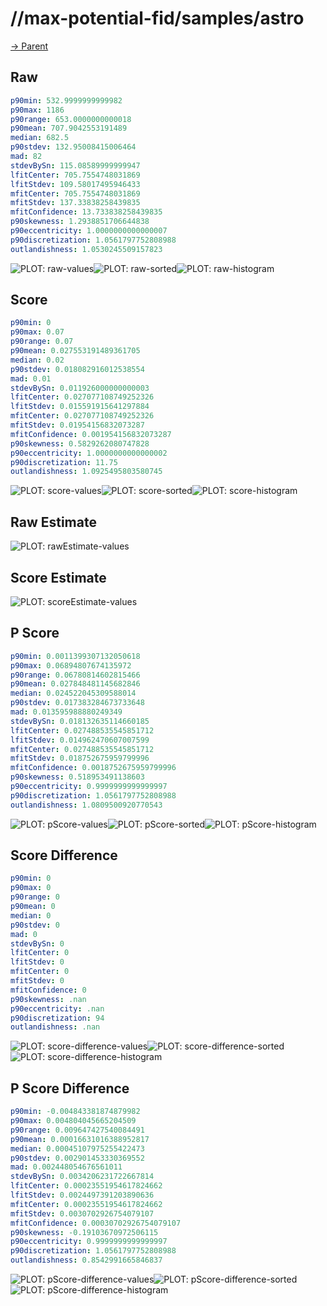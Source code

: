 
# //max-potential-fid/samples/astro

[→ Parent](../..)


## Raw


```yaml
p90min: 532.9999999999982
p90max: 1186
p90range: 653.0000000000018
p90mean: 707.9042553191489
median: 682.5
p90stdev: 132.95008415006464
mad: 82
stdevBySn: 115.08589999999947
lfitCenter: 705.7554748031869
lfitStdev: 109.58017495946433
mfitCenter: 705.7554748031869
mfitStdev: 137.33838258439835
mfitConfidence: 13.733838258439835
p90skewness: 1.2938851706644838
p90eccentricity: 1.0000000000000007
p90discretization: 1.0561797752808988
outlandishness: 1.0530245509157823

```

![PLOT: raw-values](./raw/values.svg)![PLOT: raw-sorted](./raw/sorted.svg)![PLOT: raw-histogram](./raw/histogram.svg)
## Score


```yaml
p90min: 0
p90max: 0.07
p90range: 0.07
p90mean: 0.027553191489361705
median: 0.02
p90stdev: 0.018082916012538554
mad: 0.01
stdevBySn: 0.011926000000000003
lfitCenter: 0.027077108749252326
lfitStdev: 0.015591915641297884
mfitCenter: 0.027077108749252326
mfitStdev: 0.01954156832073287
mfitConfidence: 0.001954156832073287
p90skewness: 0.5829262080747828
p90eccentricity: 1.0000000000000002
p90discretization: 11.75
outlandishness: 1.0925495803580745

```

![PLOT: score-values](./score/values.svg)![PLOT: score-sorted](./score/sorted.svg)![PLOT: score-histogram](./score/histogram.svg)
## Raw Estimate

![PLOT: rawEstimate-values](./rawEstimate/values.svg)
## Score Estimate

![PLOT: scoreEstimate-values](./scoreEstimate/values.svg)
## P Score


```yaml
p90min: 0.0011399307132050618
p90max: 0.06894807674135972
p90range: 0.06780814602815466
p90mean: 0.027848481145682846
median: 0.024522045309588014
p90stdev: 0.017383284673733648
mad: 0.013595988880249349
stdevBySn: 0.018132635114660185
lfitCenter: 0.027488535545851712
lfitStdev: 0.014962470607007599
mfitCenter: 0.027488535545851712
mfitStdev: 0.018752675959799996
mfitConfidence: 0.0018752675959799996
p90skewness: 0.518953491138603
p90eccentricity: 0.9999999999999997
p90discretization: 1.0561797752808988
outlandishness: 1.0809500920770543

```

![PLOT: pScore-values](./pScore/values.svg)![PLOT: pScore-sorted](./pScore/sorted.svg)![PLOT: pScore-histogram](./pScore/histogram.svg)
## Score Difference


```yaml
p90min: 0
p90max: 0
p90range: 0
p90mean: 0
median: 0
p90stdev: 0
mad: 0
stdevBySn: 0
lfitCenter: 0
lfitStdev: 0
mfitCenter: 0
mfitStdev: 0
mfitConfidence: 0
p90skewness: .nan
p90eccentricity: .nan
p90discretization: 94
outlandishness: .nan

```

![PLOT: score-difference-values](./score-difference/values.svg)![PLOT: score-difference-sorted](./score-difference/sorted.svg)![PLOT: score-difference-histogram](./score-difference/histogram.svg)
## P Score Difference


```yaml
p90min: -0.004843381874879982
p90max: 0.004804045665204509
p90range: 0.009647427540084491
p90mean: 0.00016631016388952817
median: 0.00045107975255422473
p90stdev: 0.002901453330369552
mad: 0.002448054676561011
stdevBySn: 0.0034206231722667814
lfitCenter: 0.00023551954617824662
lfitStdev: 0.0024497391203890636
mfitCenter: 0.00023551954617824662
mfitStdev: 0.0030702926754079107
mfitConfidence: 0.00030702926754079107
p90skewness: -0.19103670972506115
p90eccentricity: 0.9999999999999997
p90discretization: 1.0561797752808988
outlandishness: 0.8542991665846837

```

![PLOT: pScore-difference-values](./pScore-difference/values.svg)![PLOT: pScore-difference-sorted](./pScore-difference/sorted.svg)![PLOT: pScore-difference-histogram](./pScore-difference/histogram.svg)